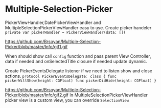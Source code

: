 # Multiple-Selection-Picker

PickerViewHandler,DatePickerViewHandler and MultipleSelectionPickerViewHandler easy to use.
Create picker handeler `private var pickerHandler = PickerViewHandler(data: [])`

https://github.com/Brsoyan/Multiple-Selection-Picker/blob/master/Info/gif1.gif

When should show call `config` function and pass parent View Controller, data if needed and onSelectedTitle closure if needed update dynamic.

Create PickerEventsDelegate listener if we need to listen show and close actions.
`
protocol PickerEventsDelegate: class {
    func pickerWillShow(height: CGFloat)
    func pickerDidHide(height: CGFloat)
}
` 

https://github.com/Brsoyan/Multiple-Selection-Picker/blob/master/Info/gif2.gif
In MultipleSelectionPickerViewHandler picker view is a custom view, you can override `SelectionView`
